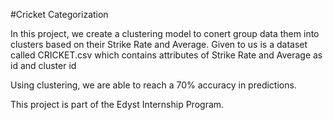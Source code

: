 #Cricket Categorization

In this project, we create a clustering model to conert group data them into clusters based on their Strike Rate and Average.
Given to us is a dataset called CRICKET.csv which contains attributes of Strike Rate and Average as id and cluster id  

Using clustering, we are able to reach a 70% accuracy in predictions.

This project is part of the Edyst Internship Program.
